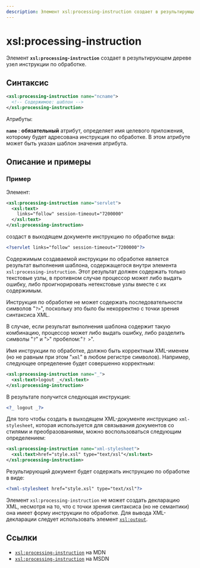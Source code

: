 ```yaml
---
description: Элемент xsl:processing-instruction создает в результирующем дереве узел инструкции по обработке
---
```


# xsl:processing-instruction

Элемент **`xsl:processing-instruction`** создает в результирующем дереве узел инструкции по обработке.

## Синтаксис

```xml
<xsl:processing-instruction name="ncname">
  <!-- Содержимое: шаблон -->
</xsl:processing-instruction>
```

Атрибуты:

**`name`**
: **обязательный** атрибут, определяет имя целевого приложения, которому будет адресована инструкция по обработке. В этом атрибуте может быть указан шаблон значения атрибута.

## Описание и примеры

### Пример

Элемент:

```xml
<xsl:processing-instruction name="servlet">
  <xsl:text>
    links="follow" session-timeout="7200000"
  </xsl:text>
</xsl:processing-instruction>
```

создаст в выходящем документе инструкцию по обработке вида:

```xml
<?servlet links="follow" session-timeout="7200000"?>
```

Содержимым создаваемой инструкции по обработке является результат выполнения шаблона, содержащегося внутри элемента `xsl:processing-instruction`. Этот результат должен содержать только текстовые узлы, в противном случае процессор может либо выдать ошибку, либо проигнорировать нетекстовые узлы вместе с их содержимым.

Инструкция по обработке не может содержать последовательности символов "`?>`", поскольку это было бы некорректно с точки зрения синтаксиса XML.

В случае, если результат выполнения шаблона содержит такую комбинацию, процессор может либо выдать ошибку, либо разделить символы "`?`" и "`>`" пробелом:"`? >`".

Имя инструкции по обработке, должно быть корректным XML-именем (но не равным при этом "`xml`" в любом регистре символов). Например, следующее определение будет совершенно корректным:

```xml
<xsl:processing-instruction name="_">
  <xsl:text>logout _</xsl:text>
</xsl:processing-instruction>
```

В результате получится следующая инструкция:

```xml
<?_ logout _?>
```

Для того чтобы создать в выходящем XML-документе инструкцию `xml-stylesheet`, которая используется для связывания документов со стилями и преобразованиями, можно воспользоваться следующим определением:

```xml
<xsl:processing-instruction name="xml-stylesheet">
  <xsl:text>href="style.xsl" type="text/xsl"</xsl:text>
</xsl:processing-instruction>
```

Результирующий документ будет содержать инструкцию по обработке в виде:

```xml
<?xml-stylesheet href="style.xsl" type="text/xsl"?>
```

Элемент `xsl:processing-instruction` не может создать декларацию XML, несмотря на то, что с точки зрения синтаксиса (но не семантики) она имеет форму инструкции по обработке. Для вывода XML-декларации следует использовать элемент [`xsl:output`](xsl-output.md).

## Ссылки

- [`xsl:processing-instruction`](https://developer.mozilla.org/en/XSLT/processing-instruction) на MDN
- [`xsl:processing-instruction`](https://msdn.microsoft.com/en-us/library/ms256461.aspx) на MSDN
